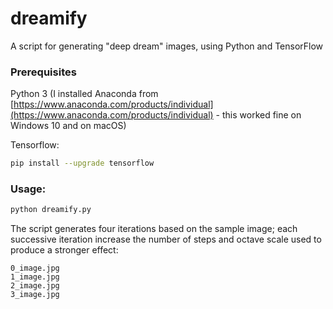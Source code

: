 # dreamify
A script for generating "deep dream" images, using Python and TensorFlow

### Prerequisites

Python 3 (I installed Anaconda from [https://www.anaconda.com/products/individual](https://www.anaconda.com/products/individual) - this worked fine on Windows 10 and on macOS)

Tensorflow:

```bash
pip install --upgrade tensorflow
```

### Usage:

```bash
python dreamify.py
```

The script generates four iterations based on the sample image; each successive iteration increase the number of steps and octave scale used to produce a stronger effect:

````
0_image.jpg
1_image.jpg
2_image.jpg
3_image.jpg
````

